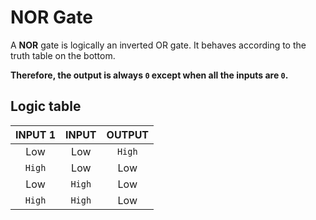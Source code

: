 # NOR Gate


A **NOR** gate is logically an inverted OR gate. 
It behaves according to the truth table on the bottom.


**Therefore, the output is always `0` except when all the 
inputs are `0`.**

## Logic table

| INPUT 1   | INPUT   |  OUTPUT    |
|:---------:|:-------:|:----------:|
| Low       | Low     |  `High`       |
| `High`      | Low     |  Low       |
| Low       | `High`    |  Low       |
| `High`      | `High`    |  Low    |

